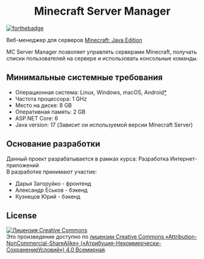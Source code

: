 <h1 align="center">Minecraft Server Manager</h1>
<p>
  
[![forthebadge](https://forthebadge.com/images/badges/made-with-c-sharp.svg)](https://forthebadge.com)
  
</p>

Веб-менеджер для серверов [Minecraft: Java Edition](https://www.minecraft.net/ru-ru/download/server)

MC Server Manager позволяет управлять серверами Minecraft, получать списки пользователей на сервере и использовать консольные команды.

## Минимальные системные требования
- Операционная система: Linux, Windows, macOS, Android[*](https://github.com/yri066/MC-Server-Manager "Требуется установка Kali Linux")
- Частота процессора: 1 GHz
- Место на диске: 8 GB 
- Оперативная память: 2 GB 
- ASP.NET Core: 6
- Java version: 17 (Зависит ои используемой версии Minecraft Server)

## Основание разработки
Данный проект разрабатывается в рамках курса: Разработка Интернет-приложений  
В разработке принимают участие:
- Дарья Загоруйко - фронтенд
- Александр Еськов - бэкенд
- Кузнецов Юрий - бэкенд

## License
<a rel="license" href="http://creativecommons.org/licenses/by-nc-sa/4.0/"><img alt="Лицензия Creative Commons" style="border-width:0" src="https://i.creativecommons.org/l/by-nc-sa/4.0/88x31.png" /></a><br />Это произведение доступно по <a rel="license" href="http://creativecommons.org/licenses/by-nc-sa/4.0/">лицензии Creative Commons «Attribution-NonCommercial-ShareAlike» («Атрибуция-Некоммерчески-СохранениеУсловий») 4.0 Всемирная</a>.
